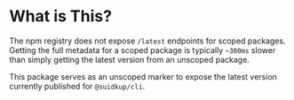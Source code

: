 # What is This?

The npm registry does not expose `/latest` endpoints for scoped packages. Getting the full metadata for a scoped package is typically `~300ms` slower than simply getting the latest version from an unscoped package.

This package serves as an unscoped marker to expose the latest version currently published for `@suidkup/cli`.
